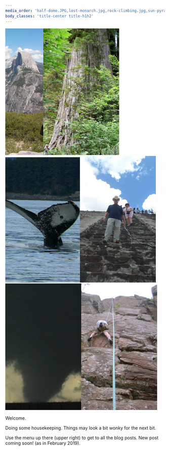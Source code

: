 ```yaml
---
media_order: 'half-dome.JPG,lost-monarch.jpg,rock-climbing.jpg,sun-pyramid.jpg,tornado.jpg,whale-tail-cropped.jpg,background-antique-map-compass-smaller.jpg'
body_classes: 'title-center title-h1h2'
---
```


![](half-dome.JPG)![](lost-monarch.jpg)![](whale-tail-cropped.jpg)![](sun-pyramid.jpg)![](tornado.jpg)![](rock-climbing.jpg)

Welcome.

Doing some housekeeping. Things may look a bit wonky for the next bit. 

Use the menu up there (upper right) to get to all the blog posts. New post coming soon! (as in February 2019).